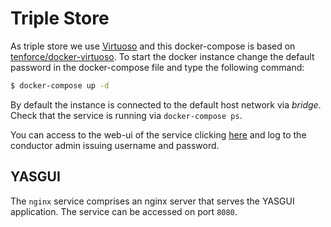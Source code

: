 Triple Store
==========

As triple store we use [Virtuoso](https://virtuoso.openlinksw.com/) and this docker-compose is based on [tenforce/docker-virtuoso](https://github.com/tenforce/docker-virtuoso).
To start the docker instance change the default password in the docker-compose file and type the following command:

```bash
$ docker-compose up -d

```

By default the instance is connected to the default host network via *bridge*.
Check that the service is running via `docker-compose ps`.

You can access to the web-ui of the service clicking [here](http://localhost:8890) and log to the conductor admin issuing username and password.

## YASGUI

The `nginx` service comprises an nginx server that serves the YASGUI application.
The service can be accessed on port `8080`.
